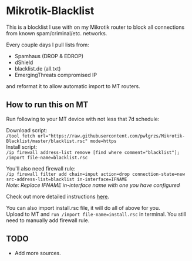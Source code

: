 # Mikrotik-Blacklist
This is a blocklist I use with on my Mikrotik router to block all connections from known spam/criminal/etc. networks.

Every couple days I pull lists from:
- Spamhaus (DROP & EDROP)
- dShield  
- blacklist.de (all.txt)
- EmergingThreats compromised IP

and reformat it to allow automatic import to MT routers.

## How to run this on MT
Run following to your MT device with not less that 7d schedule:  

Download script:  
`/tool fetch url="https://raw.githubusercontent.com/pwlgrzs/Mikrotik-Blacklist/master/blacklist.rsc" mode=https`  
Install script:  
`/ip firewall address-list remove [find where comment="blacklist"]; /import file-name=blacklist.rsc`

You'll also need firewall rule:  
`/ip firewall filter add chain=input action=drop connection-state=new src-address-list=blacklist in-interface=IFNAME`  
*Note: Replace IFNAME in-interface name with one you have configured*

Check out more detailed instructions [here](https://pawelgrzes.pl/blog/mikrotik-blacklist).

You can also import install.rsc file, it will do all of above for you.  
Upload to MT and `run /import file-name=install.rsc` in terminal. You still need to manually add firewall rule.
## TODO
 - Add more sources.
